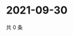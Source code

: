# 2021-09-30

共 0 条

<!-- BEGIN WEIBO -->
<!-- 最后更新时间 Thu Sep 30 2021 08:32:17 GMT+0800 (China Standard Time) -->

<!-- END WEIBO -->

